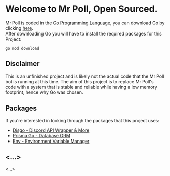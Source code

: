 # Welcome to Mr Poll, Open Sourced.

Mr Poll is coded in the [Go Programming Language](https://go.dev), you can download Go by clicking [here](https://go.dev/dl/). \
After downloading Go you will have to install the required packages for this Project:
```shell
go mod download
```

## Disclaimer 
This is an unfinished project and is likely not the actual code that the Mr Poll bot is running at this time. The aim of this project is to replace Mr Poll's code with a system that is stable and reliable while having a low memory footprint, hence why Go was chosen.

## Packages
If you're interested in looking through the packages that this project uses:
- [Disgo - Discord API Wrapper & More](https://github.com/disgoorg/disgo)
- [Prisma Go - Database ORM](https://goprisma.org/docs)
- [Env - Environment Variable Manager](https://github.com/gofor-little/env)

## <...>
<...>